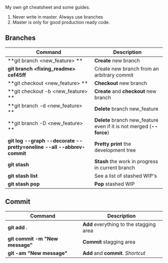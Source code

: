 My own git cheatsheet and some guides.

1. Never write in master. Always use branches
2. Master is only for good production ready code.


## Branches

Command                                 | Description
----------------------------------------|------------------------------------
 **git branch <new_feature> **          |**Create** new branch
 **git branch <fixing_readme> cef45ff** |Create new branch from an arbitrary commit
 **git checkout <new_feature> **        |**Checkout** new branch
 **git checkout -b <new_feature> **     |**Create** and **checkout** new branch
 **git branch -d <new_feature> **       |**Delete** branch new_feature
 **git branch -D <new_feature> **       |**Delete** branch new_feature even if it is not merged (**--force**)
**git log --graph --decorate --pretty=oneline --all --abbrev-commit**|**Pretty print** the development tree
**git stash**                           |**Stash** the work in progress in current branch
**git stash list**                      |See a list of stashed WIP's
**git stash pop**                       |**Pop** stashed WIP

## Commit

Command  | Description
-------------------------------|----------------
**git add .**                  | **Add** everything to the stagging area
**git commit -m "New message"**| **Commit** stagging area
**git -am "New message"**      | **Add** and **commit**. *Shortcut*

